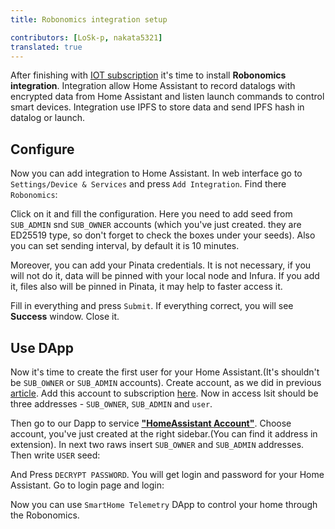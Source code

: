 ```yaml
---
title: Robonomics integration setup

contributors: [LoSk-p, nakata5321]
translated: true
---
```


After finishing with [IOT subscription](/docs/iot-sub-setup/) it's time to install **Robonomics integration**. Integration allow Home Assistant to record datalogs with encrypted data from Home Assistant and listen launch commands to control smart devices. Integration use IPFS to store data and send IPFS hash in datalog or launch.

## Configure

Now you can add integration to Home Assistant. In web interface go to `Settings/Device & Services` and press `Add Integration`. Find there `Robonomics`:

<robo-wiki-picture src="home-assistant/add-integration.jpg" />

Click on it and fill the configuration. Here you need to add seed from `SUB_ADMIN` snd `SUB_OWNER` accounts (which you've just created. they are ED25519 type, so don't forget to check the boxes under your seeds).
 Also you can set sending interval, by default it is 10 minutes.

Moreover, you can add your Pinata credentials. It is not necessary, if you will not do it, data will be pinned with your local node and Infura. If you add it, files also will be pinned in Pinata, it may help to faster access it.

<robo-wiki-picture src="home-assistant/cobfiguration.jpg" />

 Fill in everything and press `Submit`. If everything correct, you will see **Success** window. Close it.

## Use DApp

Now it's time to create the first user for your Home Assistant.(It's shouldn't be `SUB_OWNER` or `SUB_ADMIN` accounts). Create account, as we did in previous [article](/docs/iot-sub-setup/). 
Add this account to subscription [here](https://dapp.robonomics.network/#/subscription/devices). Now in access lsit should be three addresses - `SUB_OWNER`, `SUB_ADMIN` and `user`.

<robo-wiki-picture src="home-assistant/user.jpg" />

Then go to our Dapp to service [**"HomeAssistant Account"**](https://dapp.robonomics.network/#/home-assistant). Choose account, you've just created at the right sidebar.(You can find it address in extension).
In next two raws insert `SUB_OWNER` and `SUB_ADMIN` addresses. Then write `USER` seed:

<robo-wiki-picture src="home-assistant/acc-pass.jpg" />

And Press `DECRYPT PASSWORD`. You will get login and password for your Home Assistant. Go to login page and login:

<robo-wiki-picture src="home-assistant/acc-login.jpg" />

Now you can use `SmartHome Telemetry` DApp to control your home through the Robonomics.